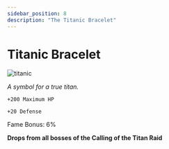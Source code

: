 ```yaml
---
sidebar_position: 8
description: "The Titanic Bracelet"
---
```


# Titanic Bracelet

![titanic](https://vwiki.valorserver.com/api/item/picture/titanic%20bracelet)

<i>A symbol for a true titan.</i>

    +200 Maximum HP

    +20 Defense

Fame Bonus: 6%

**Drops from all bosses of the Calling of the Titan Raid**
